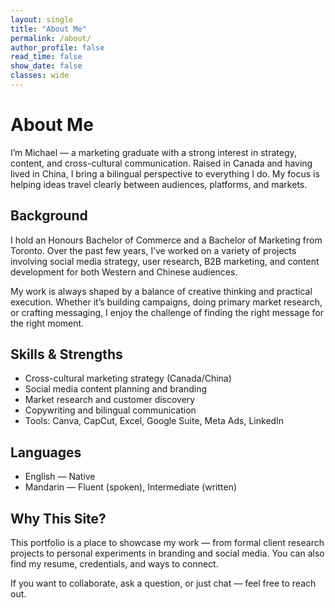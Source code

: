 ```yaml
---
layout: single
title: "About Me"
permalink: /about/
author_profile: false
read_time: false
show_date: false
classes: wide
---
```


# About Me

I’m Michael — a marketing graduate with a strong interest in strategy, content, and cross-cultural communication. Raised in Canada and having lived in China, I bring a bilingual perspective to everything I do. My focus is helping ideas travel clearly between audiences, platforms, and markets.

## Background

I hold an Honours Bachelor of Commerce and a Bachelor of Marketing from Toronto. Over the past few years, I’ve worked on a variety of projects involving social media strategy, user research, B2B marketing, and content development for both Western and Chinese audiences.

My work is always shaped by a balance of creative thinking and practical execution. Whether it’s building campaigns, doing primary market research, or crafting messaging, I enjoy the challenge of finding the right message for the right moment.

## Skills & Strengths

- Cross-cultural marketing strategy (Canada/China)
- Social media content planning and branding
- Market research and customer discovery
- Copywriting and bilingual communication
- Tools: Canva, CapCut, Excel, Google Suite, Meta Ads, LinkedIn

## Languages

- English — Native
- Mandarin — Fluent (spoken), Intermediate (written)

## Why This Site?

This portfolio is a place to showcase my work — from formal client research projects to personal experiments in branding and social media. You can also find my resume, credentials, and ways to connect.

If you want to collaborate, ask a question, or just chat — feel free to reach out.
